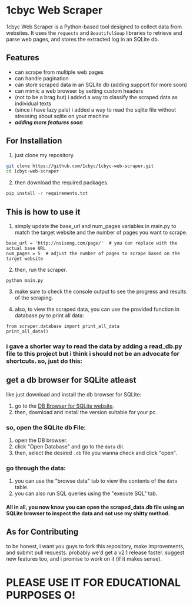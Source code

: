 # 1cbyc Web Scraper

1cbyc Web Scraper is a Python-based tool designed to collect data from websites. It uses the `requests` and `BeautifulSoup` libraries to retrieve and parse web pages, and stores the extracted log in an SQLite db.

## Features

- can scrape from multiple web pages
- can handle pagination
- can store scraped data in an SQLite db (adding support for more soon)
- can mimic a web browser by setting custom headers
- (not to be a brag but) i added a way to classify the scraped data as individual texts
- (since i have lazy pals) i added a way to read the sqlite file without stressing about sqlite on your machine
- **_adding more features soon_**

## For Installation

1. just clone my repository.

```bash
git clone https://github.com/1cbyc/1cbyc-web-scraper.git
cd 1cbyc-web-scraper
```

2. then download the required packages.

```bash
pip install -r requirements.txt
```

## This is how to use it

1. simply update the base_url and num_pages variables in main.py to match the target website and the number of pages you want to scrape.

```
base_url = 'http://nsisong.com/page/'  # you can replace with the actual base URL
num_pages = 5  # adjust the number of pages to scrape based on the target website
```
2. then, run the scraper.

```
python main.py
```

3. make sure to check the console output to see the progress and results of the scraping.


4. also, to view the scraped data, you can use the provided function in database.py to print all data:

```
from scraper.database import print_all_data
print_all_data()
```

### i gave a shorter way to read the data by adding a read_db.py file to this project but i think i should not be an advocate for shortcuts. so, just do this:

## get a db browser for SQLite atleast

like just download and install the db browser for SQLite:

1. go to the [DB Browser for SQLite website](https://sqlitebrowser.org/).
2. then, download and install the version suitable for your pc.

### so, open the SQLite db File:

1. open the DB browser.
2. click "Open Database" and go to the `data` dir.
3. then, select the desired `.db` file you wanna check and click "open".

### go through the data:

1. you can use the "browse data" tab to view the contents of the `data` table.
2. you can also run SQL queries using the "execute SQL" tab.

#### All in all, you now know you can open the scraped_data.db file using an SQLite browser to inspect the data and not use my shitty method.


## As for Contributing

to be honest, i want you guys to fork this repository, make improvements, and submit pull requests. probably we'd get a v2.1 release faster. suggest new features too, and i promise to work on it (if it makes sense).


# PLEASE USE IT FOR EDUCATIONAL PURPOSES O!